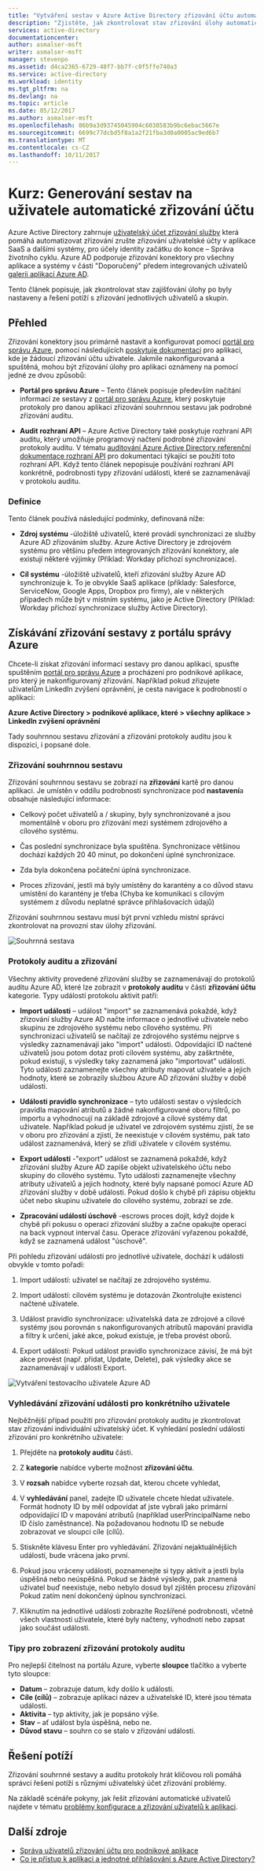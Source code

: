 ```yaml
---
title: "Vytváření sestav v Azure Active Directory zřizování účtu automatické uživatelů pro aplikace SaaS | Microsoft Docs"
description: "Zjistěte, jak zkontrolovat stav zřizování úlohy automatické uživatelského účtu a řešení potíží s zřizování jednotlivé uživatele."
services: active-directory
documentationcenter: 
author: asmalser-msft
writer: asmalser-msft
manager: stevenpo
ms.assetid: d4ca2365-6729-48f7-bb7f-c0f5ffe740a3
ms.service: active-directory
ms.workload: identity
ms.tgt_pltfrm: na
ms.devlang: na
ms.topic: article
ms.date: 05/12/2017
ms.author: asmalser-msft
ms.openlocfilehash: 86b9a3d93745045904c6038583b9bc6ebac5667e
ms.sourcegitcommit: 6699c77dcbd5f8a1a2f21fba3d0a0005ac9ed6b7
ms.translationtype: MT
ms.contentlocale: cs-CZ
ms.lasthandoff: 10/11/2017
---
```

# <a name="tutorial-reporting-on-automatic-user-account-provisioning"></a>Kurz: Generování sestav na uživatele automatické zřizování účtu


Azure Active Directory zahrnuje [uživatelský účet zřizování služby](active-directory-saas-app-provisioning.md) která pomáhá automatizovat zřizování zrušte zřizování uživatelské účty v aplikace SaaS a dalšími systémy, pro účely identity začátku do konce – Správa životního cyklu. Azure AD podporuje zřizování konektory pro všechny aplikace a systémy v části "Doporučený" předem integrovaných uživatelů [galerii aplikací Azure AD](https://azuremarketplace.microsoft.com/en-us/marketplace/apps/category/azure-active-directory-apps?page=1&subcategories=featured).

Tento článek popisuje, jak zkontrolovat stav zajišťování úlohy po byly nastaveny a řešení potíží s zřizování jednotlivých uživatelů a skupin.

## <a name="overview"></a>Přehled

Zřizování konektory jsou primárně nastavit a konfigurovat pomocí [portál pro správu Azure](https://portal.azure.com), pomocí následujících [poskytuje dokumentaci](active-directory-saas-tutorial-list.md) pro aplikaci, kde je žádoucí zřizování účtu uživatele. Jakmile nakonfigurovaná a spuštěná, mohou být zřizování úlohy pro aplikaci oznámeny na pomocí jedné ze dvou způsobů:

* **Portál pro správu Azure** – Tento článek popisuje především načítání informací ze sestavy z [portál pro správu Azure](https://portal.azure.com), který poskytuje protokoly pro danou aplikaci zřizování souhrnnou sestavu jak podrobné zřizování auditu.

* **Audit rozhraní API** – Azure Active Directory také poskytuje rozhraní API auditu, který umožňuje programový načtení podrobné zřizování protokoly auditu. V tématu [auditování Azure Active Directory referenční dokumentace rozhraní API](active-directory-reporting-api-audit-reference.md) pro dokumentaci týkající se použití toto rozhraní API. Když tento článek nepopisuje používání rozhraní API konkrétně, podrobnosti typy zřizování události, které se zaznamenávají v protokolu auditu.

### <a name="definitions"></a>Definice

Tento článek používá následující podmínky, definovaná níže:

* **Zdroj systému** -úložiště uživatelů, které provádí synchronizaci ze služby Azure AD zřizováním služby. Azure Active Directory je zdrojovém systému pro většinu předem integrovaných zřizování konektory, ale existují některé výjimky (Příklad: Workday příchozí synchronizace).

* **Cíl systému** -úložiště uživatelů, kteří zřizování služby Azure AD synchronizuje k. To je obvykle SaaS aplikace (příklady: Salesforce, ServiceNow, Google Apps, Dropbox pro firmy), ale v některých případech může být v místním systému, jako je Active Directory (Příklad: Workday příchozí synchronizace služby Active Directory).


## <a name="getting-provisioning-reports-from-the-azure-management-portal"></a>Získávání zřizování sestavy z portálu správy Azure

Chcete-li získat zřizování informací sestavy pro danou aplikaci, spusťte spuštěním [portál pro správu Azure](https://portal.azure.com) a procházení pro podnikové aplikace, pro který je nakonfigurovaný zřizování. Například pokud zřizujete uživatelům LinkedIn zvýšení oprávnění, je cesta navigace k podrobností o aplikaci:

**Azure Active Directory > podnikové aplikace, které > všechny aplikace > LinkedIn zvýšení oprávnění**

Tady souhrnnou sestavu zřizování a zřizování protokoly auditu jsou k dispozici, i popsané dole.


### <a name="provisioning-summary-report"></a>Zřizování souhrnnou sestavu

Zřizování souhrnnou sestavu se zobrazí na **zřizování** kartě pro danou aplikaci. Je umístěn v oddílu podrobnosti synchronizace pod **nastavení**a obsahuje následující informace:

* Celkový počet uživatelů a / skupiny, byly synchronizované a jsou momentálně v oboru pro zřizování mezi systémem zdrojového a cílového systému.

* Čas poslední synchronizace byla spuštěna. Synchronizace většinou dochází každých 20 40 minut, po dokončení úplné synchronizace.

* Zda byla dokončena počáteční úplná synchronizace.

* Proces zřizování, jestli má byly umístěny do karantény a co důvod stavu umístění do karantény je třeba (Chyba ke komunikaci s cílovým systémem z důvodu neplatné správce přihlašovacích údajů)

Zřizování souhrnnou sestavu musí být první vzhledu místní správci zkontrolovat na provozní stav úlohy zřizování.

 ![Souhrnná sestava](./media/active-directory-saas-provisioning-reporting/summary_report.PNG)

### <a name="provisioning-audit-logs"></a>Protokoly auditu a zřizování
Všechny aktivity provedené zřizování služby se zaznamenávají do protokolů auditu Azure AD, které lze zobrazit v **protokoly auditu** v části **zřizování účtu** kategorie. Typy událostí protokolu aktivit patří:

* **Import události** – událost "import" se zaznamenává pokaždé, když zřizování služby Azure AD načte informace o jednotlivé uživatele nebo skupinu ze zdrojového systému nebo cílového systému. Při synchronizaci uživatelů se načítají ze zdrojového systému nejprve s výsledky zaznamenávají jako "import" události. Odpovídající ID načtené uživatelů jsou potom dotaz proti cílovém systému, aby zaškrtněte, pokud existují, s výsledky taky zaznamená jako "importovat" události. Tyto události zaznamenejte všechny atributy mapovat uživatele a jejich hodnoty, které se zobrazily službou Azure AD zřizování služby v době události. 

* **Události pravidlo synchronizace** – tyto události sestav o výsledcích pravidla mapování atributů a žádné nakonfigurované oboru filtrů, po importu a vyhodnocují na základě zdrojové a cílové systémy dat uživatele. Například pokud je uživatel ve zdrojovém systému zjistí, že se v oboru pro zřizování a zjistí, že neexistuje v cílovém systému, pak tato událost zaznamenává, který se zřídí uživatele v cílovém systému. 

* **Export události** -"export" událost se zaznamená pokaždé, když zřizování služby Azure AD zapíše objekt uživatelského účtu nebo skupiny do cílového systému. Tyto události zaznamenejte všechny atributy uživatelů a jejich hodnoty, které byly napsané pomocí Azure AD zřizování služby v době události. Pokud došlo k chybě při zápisu objektu účet nebo skupinu uživatele do cílového systému, zobrazí se zde.

* **Zpracování událostí úschově** -escrows proces dojít, když dojde k chybě při pokusu o operaci zřizování služby a začne opakujte operaci na back vypnout interval času. Operace zřizování vyřazenou pokaždé, když se zaznamená událost "úschově".

Při pohledu zřizování události pro jednotlivé uživatele, dochází k události obvykle v tomto pořadí:

1. Import událostí: uživatel se načítají ze zdrojového systému.

2. Import událostí: cílovém systému je dotazován Zkontrolujte existenci načtené uživatele.

3. Událost pravidlo synchronizace: uživatelská data ze zdrojové a cílové systémy jsou porovnán s nakonfigurovaných atributů mapování pravidla a filtry k určení, jaké akce, pokud existuje, je třeba provést oborů.

4. Export událostí: Pokud událost pravidlo synchronizace závisí, že má být akce provést (např. přidat, Update, Delete), pak výsledky akce se zaznamenávají v události Export.

![Vytváření testovacího uživatele Azure AD](./media/active-directory-saas-provisioning-reporting/audit_logs.PNG)


### <a name="looking-up-provisioning-events-for-a-specific-user"></a>Vyhledávání zřizování události pro konkrétního uživatele

Nejběžnější případ použití pro zřizování protokoly auditu je zkontrolovat stav zřizování individuální uživatelský účet. K vyhledání poslední události zřizování pro konkrétního uživatele:

1. Přejděte na **protokoly auditu** části.

2. Z **kategorie** nabídce vyberte možnost **zřizování účtu**.

3. V **rozsah** nabídce vyberte rozsah dat, kterou chcete vyhledat,

4. V **vyhledávání** panel, zadejte ID uživatele chcete hledat uživatele. Formát hodnoty ID by měl odpovídat ať jste vybrali jako primární odpovídající ID v mapování atributů (například userPrincipalName nebo ID číslo zaměstnance). Na požadovanou hodnotu ID se nebude zobrazovat ve sloupci cíle (cílů).

5. Stiskněte klávesu Enter pro vyhledávání. Zřizování nejaktuálnějších událostí, bude vrácena jako první.

6. Pokud jsou vráceny události, poznamenejte si typy aktivit a jestli byla úspěšná nebo neúspěšná. Pokud se žádné výsledky, pak znamená uživatel buď neexistuje, nebo nebylo dosud byl zjištěn procesu zřizování Pokud zatím není dokončený úplnou synchronizaci.

7. Kliknutím na jednotlivé události zobrazíte Rozšířené podrobnosti, včetně všech vlastnosti uživatele, které byly načteny, vyhodnotí nebo zapsat jako součást události.


### <a name="tips-for-viewing-the-provisioning-audit-logs"></a>Tipy pro zobrazení zřizování protokoly auditu

Pro nejlepší čitelnost na portálu Azure, vyberte **sloupce** tlačítko a vyberte tyto sloupce:

* **Datum** – zobrazuje datum, kdy došlo k události.
* **Cíle (cílů)** – zobrazuje aplikaci název a uživatelské ID, které jsou témata události.
* **Aktivita** – typ aktivity, jak je popsáno výše.
* **Stav** – ať událost byla úspěšná, nebo ne.
* **Důvod stavu** – souhrn co se stalo v zřizování události.


## <a name="troubleshooting"></a>Řešení potíží

Zřizování souhrnné sestavy a auditu protokoly hrát klíčovou roli pomáhá správci řešení potíží s různými uživatelský účet zřizování problémy.

Na základě scénáře pokyny, jak řešit zřizování automatické uživatelů najdete v tématu [problémy konfigurace a zřizování uživatelů k aplikaci](active-directory-application-provisioning-content-map.md).


## <a name="additional-resources"></a>Další zdroje

* [Správa uživatelů zřizování účtu pro podnikové aplikace](active-directory-enterprise-apps-manage-provisioning.md)
* [Co je přístup k aplikaci a jednotné přihlašování s Azure Active Directory?](active-directory-appssoaccess-whatis.md)
